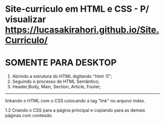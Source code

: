 # Site-curriculo em HTML e CSS - P/ visualizar https://lucasakirahori.github.io/Site.Curriculo/

# SOMENTE PARA DESKTOP

1. Abrindo a estrutura do HTML digitando "html :5";
2. Seguindo o processo de HTML Semântico;
3. Header,Body, Main, Section, Article, Footer;

------------------------------------------------------

linkando o HTML com o CSS colocando a tag "link" no arquivo index.

1.2 Criando o CSS para a página principal e copiando para as demais páginas com conteúdo. 
